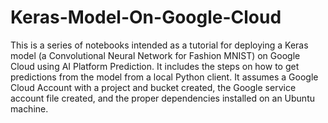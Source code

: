 # Keras-Model-On-Google-Cloud
This is a series of notebooks intended as a tutorial for deploying a Keras model (a Convolutional Neural Network for Fashion MNIST) on Google Cloud using AI Platform Prediction. It includes the steps on how to get predictions from the model from a local Python client. It assumes a Google Cloud Account with a project and bucket created, the Google service account file created, and the proper dependencies installed on an Ubuntu machine.
